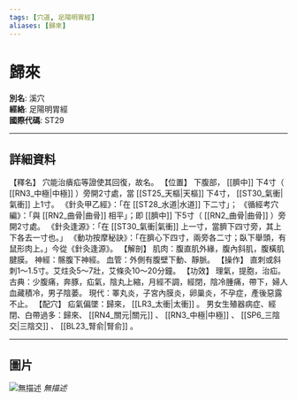 ```yaml
---
tags: [穴道, 足陽明胃經]
aliases: [歸來]
---
```


# 歸來

**別名**: 溪穴  
**經絡**: 足陽明胃經  
**國際代碼**: ST29  

---

## 詳細資料
【釋名】
穴能治㿉疝等證使其回復，故名。
【位置】
下腹部， [[臍中]] 下4寸（ [[RN3_中極|中極]] ）旁開2寸處，當 [[ST25_天樞|天樞]] 下4寸， [[ST30_氣衝|氣衝]] 上1寸。
《針灸甲乙經》：「在 [[ST28_水道|水道]] 下二寸」；
《循經考穴編》：「與 [[RN2_曲骨|曲骨]] 相平」；即 [[臍中]] 下5寸（ [[RN2_曲骨|曲骨]] ）旁開2寸處。
《針灸逢源》：「在 [[ST30_氣衝|氣衝]] 上一寸，當臍下四寸旁，其上下各去一寸也。」
《動功按摩秘訣》：「在臍心下四寸，兩旁各二寸；臥下舉頭，有鼠形肉上。」今從《針灸逢源》。
【解剖】
肌肉：腹直肌外緣，腹內斜肌，腹橫肌腱膜。
神經：髂腹下神經。
血管：外側有腹壁下動、靜脈。
【操作】
直刺或斜刺1～1.5寸。艾炷灸5～7壯，艾條灸10～20分鐘。
【功效】
理氣，提胞，治疝。
古典：少腹痛，奔豚，疝氣，陰丸上縮，月經不調，經閉，陰冷腫痛，帶下，婦人血藏積冷，男子陰萎。
現代：睪丸炎，子宮內膜炎，卵巢炎，不孕症，產後惡露不止。
【配穴】
疝氣偏墜：歸來， [[LR3_太衝|太衝]] 。
男女生殖器病症、經閉、白帶過多：歸來、 [[RN4_關元|關元]] 、 [[RN3_中極|中極]] 、 [[SP6_三陰交|三陰交]] 、 [[BL23_腎俞|腎俞]] 。

---

## 圖片
![無描述](https://yibian.hopto.org/pic/shu16/124.gif)
_無描述_

